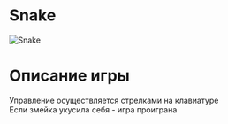 # Snake
![Snake](https://user-images.githubusercontent.com/103204349/178113922-2dd4013a-2aaa-4b8f-9750-de93053cc55b.jpg)
# Описание игры
Управление осуществляется стрелками на клавиатуре <br />
Если змейка укусила себя - игра проиграна
